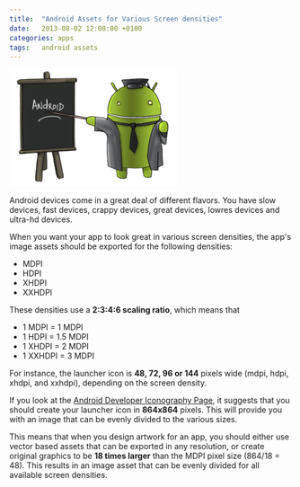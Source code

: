 ```yaml
---
title:  "Android Assets for Various Screen densities"
date: 	2013-08-02 12:08:00 +0100
categories: apps
tags: 	android assets
---
```



![Counter](/assets/img/blog/2013-08-05-android.png)


Android devices come in a great deal of different flavors. You have slow devices,
fast devices, crappy devices, great devices, lowres devices and ultra-hd devices.

When you want your app to look great in various screen densities, the app's image
assets should be exported for the following densities:

* MDPI
* HDPI
* XHDPI
* XXHDPI

These densities use a **2:3:4:6 scaling ratio**, which means that

* 1 MDPI = 1 MDPI
* 1 HDPI = 1.5 MDPI
* 1 XHDPI = 2 MDPI
* 1 XXHDPI = 3 MDPI

For instance, the launcher icon is **48, 72, 96 or 144** pixels wide (mdpi, hdpi,
xhdpi, and xxhdpi), depending on the screen density.

If you look at the [Android Developer Iconography Page](http://developer.android.com/design/style/iconography.html),
it suggests that you should create your launcher icon in **864x864** pixels. This
will provide you with an image that can be evenly divided to the various sizes.

This means that when you design artwork for an app, you should either use vector
based assets that can be exported in any resolution, or create original graphics
to be **18 times larger** than the MDPI pixel size (864/18 = 48). This results in
an image asset that can be evenly divided for all available screen densities.